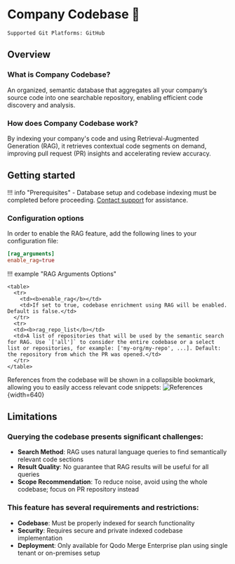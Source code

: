 # Company Codebase 💎
`Supported Git Platforms: GitHub`


## Overview

### What is Company Codebase?

An organized, semantic database that aggregates all your company’s source code into one searchable repository, enabling efficient code discovery and analysis.

### How does Company Codebase work?

By indexing your company's code and using Retrieval-Augmented Generation (RAG), it retrieves contextual code segments on demand, improving pull request (PR) insights and accelerating review accuracy.


## Getting started

!!! info "Prerequisites"
    - Database setup and codebase indexing must be completed before proceeding. [Contact support](https://www.qodo.ai/contact/) for assistance.

### Configuration options

In order to enable the RAG feature, add the following lines to your configuration file:
``` toml
[rag_arguments]
enable_rag=true 
```

!!! example "RAG Arguments Options"

    <table>
      <tr>
        <td><b>enable_rag</b></td>
        <td>If set to true, codebase enrichment using RAG will be enabled. Default is false.</td>
      </tr>
      <tr>
      <td><b>rag_repo_list</b></td>
      <td>A list of repositories that will be used by the semantic search for RAG. Use `['all']` to consider the entire codebase or a select list or repositories, for example: ['my-org/my-repo', ...]. Default: the repository from which the PR was opened.</td>
      </tr>
    </table>


References from the codebase will be shown in a collapsible bookmark, allowing you to easily access relevant code snippets:
![References](https://codium.ai/images/pr_agent/company_codebase_references.png){width=640}

## Limitations

### Querying the codebase presents significant challenges:
- **Search Method**: RAG uses natural language queries to find semantically relevant code sections
- **Result Quality**: No guarantee that RAG results will be useful for all queries
- **Scope Recommendation**: To reduce noise, avoid using the whole codebase; focus on PR repository instead

### This feature has several requirements and restrictions:
- **Codebase**: Must be properly indexed for search functionality
- **Security**: Requires secure and private indexed codebase implementation
- **Deployment**: Only available for Qodo Merge Enterprise plan using single tenant or on-premises setup
